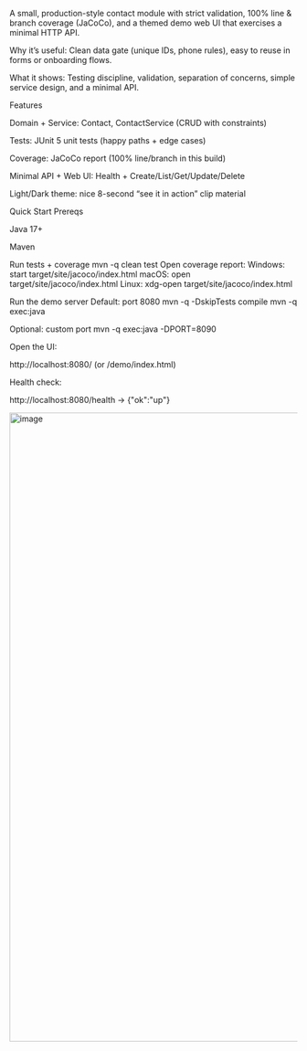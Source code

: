 A small, production-style contact module with strict validation, 100% line & branch coverage (JaCoCo), and a themed demo web UI that exercises a minimal HTTP API.

Why it’s useful: Clean data gate (unique IDs, phone rules), easy to reuse in forms or onboarding flows.

What it shows: Testing discipline, validation, separation of concerns, simple service design, and a minimal API.

Features

 Domain + Service: Contact, ContactService (CRUD with constraints)

 Tests: JUnit 5 unit tests (happy paths + edge cases)

 Coverage: JaCoCo report (100% line/branch in this build)

 Minimal API + Web UI: Health + Create/List/Get/Update/Delete

 Light/Dark theme: nice 8-second “see it in action” clip material

Quick Start
Prereqs

Java 17+

Maven

Run tests + coverage
mvn -q clean test
Open coverage report:
 Windows:
start target/site/jacoco/index.html
 macOS:
open target/site/jacoco/index.html
 Linux:
xdg-open target/site/jacoco/index.html

Run the demo server
 Default: port 8080
mvn -q -DskipTests compile
mvn -q exec:java

 Optional: custom port
mvn -q exec:java -DPORT=8090


Open the UI:

http://localhost:8080/
 (or /demo/index.html)

Health check:

http://localhost:8080/health
 → {"ok":"up"}

 
<img width="1405" height="1101" alt="image" src="https://github.com/user-attachments/assets/8166c305-0b22-4db0-8167-74227b9a7244" />
